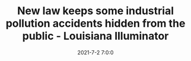 ---
"title": "New law keeps some industrial pollution accidents hidden from the public - Louisiana Illuminator"
"date": "2021-7-2 7:0:0"
"feed_name": "GOOGLENEWSINDUSTRIAL"
"feed_website": "https://news.google.com/search?q=industrial%2Bincident&hl=en-US&gl=US&ceid=US:en"
"feed_rss": "https://news.google.com/rss/search?q=industrial%2Bincident&hl=en-US&gl=US&ceid=US:en"
"link": "https://lailluminator.com/2021/07/02/new-law-keeps-some-industrial-pollution-accidents-hidden-from-the-public/"
"file": "_posts/2021-1-1-9f298de0a6a78dc3067900ca3e303fe4427df88b.md"
"accident": "0"
"drilling": "0"
"dead": "0"
"injured": "0"
---